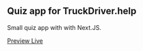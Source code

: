 ## Quiz app for TruckDriver.help

Small quiz app with with Next.JS.

[Preview Live](https://academy.truckdriver.help)
